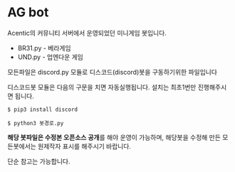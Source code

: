 # AG bot
Acentic의 커뮤니티 서버에서 운영되었던 미니게임 봇입니다.
 - BR31.py - 베라게임
 - UND.py - 업엔다운 게임

모든파일은 discord.py 모듈로 디스코드(discord)봇을 구동하기위한 파일입니다

디스코드봇 모듈은 다음의 구문을 치면 자동실행됩니다.
설치는 최초1번만 진행해주시면 됩니다.
```
$ pip3 install discord
```

```
$ python3 봇경로.py
```

**해당 봇파일은 수정본 오픈소스 공개**를 해야 운영이 가능하며,
해당봇을 수정해 만든 모든봇에서는 원제작자 표시를 해주시기 바랍니다.

단순 참고는 가능합니다.


